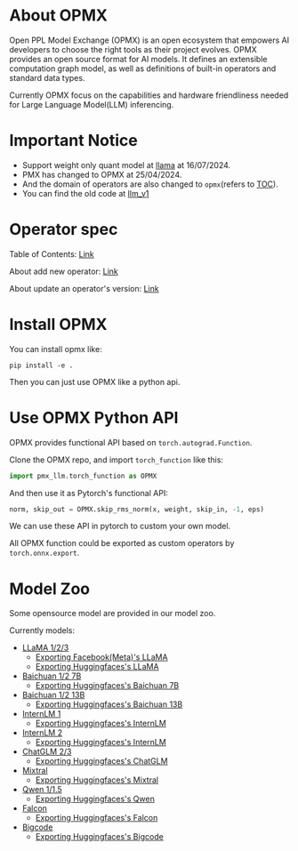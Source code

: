 # About OPMX

Open PPL Model Exchange (OPMX) is an open ecosystem that empowers AI developers to choose the right tools as their project evolves. OPMX provides an open source format for AI models. It defines an extensible computation graph model, as well as definitions of built-in operators and standard data types.

Currently OPMX focus on the capabilities and hardware friendliness needed for Large Language Model(LLM) inferencing.

# Important Notice
- Support weight only quant model at [llama](model_zoo/llama3_woqu) at 16/07/2024.
- PMX has changed to OPMX at 25/04/2024. 
- And the domain of operators are also changed to `opmx`(refers to [TOC](docs/OperatorsTOC.md)).
- You can find the old code at [llm_v1](https://github.com/openppl-public/ppl.pmx/tree/llm_v1)


# Operator spec

Table of Contents: [Link](docs/OperatorsTOC.md)

About add new operator: [Link](docs/AddNewOp.md)

About update an operator's version: [Link](docs/UpdateOp.md)

# Install OPMX

You can install opmx like:

```
pip install -e .
```
Then you can just use OPMX like a python api.

# Use OPMX Python API

OPMX provides functional API based on `torch.autograd.Function`.

Clone the OPMX repo, and import `torch_function` like this:

```python
import pmx_llm.torch_function as OPMX
```

And then use it as Pytorch's functional API:

```python
norm, skip_out = OPMX.skip_rms_norm(x, weight, skip_in, -1, eps)
```

We can use these API in pytorch to custom your own model.

All OPMX function could be exported as custom operators by `torch.onnx.export`.

# Model Zoo

Some opensource model are provided in our model zoo.

Currently models:

- [LLaMA 1/2/3](model_zoo/llama)
    - [Exporting Facebook(Meta)'s LLaMA](model_zoo/llama/facebook)
    - [Exporting Huggingfaces's LLaMA](model_zoo/llama/huggingface)
- [Baichuan 1/2 7B](model_zoo/baichuan7b)
    - [Exporting Huggingfaces's Baichuan 7B](model_zoo/baichuan7b/huggingface)
- [Baichuan 1/2 13B](model_zoo/baichuan13b)
    - [Exporting Huggingfaces's Baichuan 13B](model_zoo/baichuan13b/huggingface)
- [InternLM 1](model_zoo/internlm)
    - [Exporting Huggingfaces's InternLM](model_zoo/internlm/huggingface)
- [InternLM 2](model_zoo/internlm2)
    - [Exporting Huggingfaces's InternLM](model_zoo/internlm2/huggingface)
- [ChatGLM 2/3](model_zoo/chatglm2)
    - [Exporting Huggingfaces's ChatGLM](model_zoo/chatglm2/huggingface)
- [Mixtral](model_zoo/mixtral)
    - [Exporting Huggingfaces's Mixtral](model_zoo/mixtral/huggingface)
- [Qwen 1/1.5](model_zoo/qwen)
    - [Exporting Huggingfaces's Qwen](model_zoo/qwen/huggingface)
- [Falcon](model_zoo/falcon)
    - [Exporting Huggingfaces's Falcon](model_zoo/falcon/huggingface)
- [Bigcode](model_zoo/bigcode)
    - [Exporting Huggingfaces's Bigcode](model_zoo/bigcode/huggingface)
